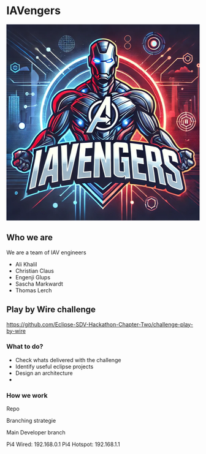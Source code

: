 # IAVengers 

<img src="doc/logo/IAVengers.jpg" alt="Logo" width="512" height="512">

## Who we are
We are a team of IAV engineers

* Ali Khalil
* Christian Claus
* Engenji Glups
* Sascha Markwardt
* Thomas Lerch

## Play by Wire challenge

https://github.com/Eclipse-SDV-Hackathon-Chapter-Two/challenge-play-by-wire



### What to do?

* Check whats delivered with the challenge
* Identify useful eclipse projects
* Design an architecture
*




### How we work

Repo

Branching strategie

Main
Developer branch

Pi4 Wired: 192.168.0.1
Pi4 Hotspot: 192.168.1.1